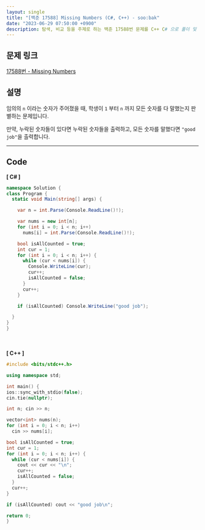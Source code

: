 ```yaml
---
layout: single
title: "[백준 17588] Missing Numbers (C#, C++) - soo:bak"
date: "2023-06-29 07:50:00 +0900"
description: 탐색, 비교 등을 주제로 하는 백준 17588번 문제를 C++ C# 으로 풀이 및 해설
---
```


## 문제 링크
  [17588번 - Missing Numbers](https://www.acmicpc.net/problem/17588)

## 설명
임의의 `n` 이라는 숫자가 주어졌을 때, 학생이 `1` 부터 `n` 까지 모든 숫자를 다 말했는지 판별하는 문제입니다. <br>

만약, 누락된 숫자들이 있다면 누락된 숫자들을 출력하고, 모든 숫자를 말했다면 `"good job"`을 출력합니다. <br>

- - -

## Code
<b>[ C# ] </b>
<br>

  ```c#
namespace Solution {
  class Program {
    static void Main(string[] args) {

      var n = int.Parse(Console.ReadLine()!);

      var nums = new int[n];
      for (int i = 0; i < n; i++)
        nums[i] = int.Parse(Console.ReadLine()!);

      bool isAllCounted = true;
      int cur = 1;
      for (int i = 0; i < n; i++) {
        while (cur < nums[i]) {
          Console.WriteLine(cur);
          cur++;
          isAllCounted = false;
        }
        cur++;
      }

      if (isAllCounted) Console.WriteLine("good job");

    }
  }
}
  ```
<br><br>
<b>[ C++ ] </b>
<br>

  ```c++
#include <bits/stdc++.h>

using namespace std;

int main() {
  ios::sync_with_stdio(false);
  cin.tie(nullptr);

  int n; cin >> n;

  vector<int> nums(n);
  for (int i = 0; i < n; i++)
    cin >> nums[i];

  bool isAllCounted = true;
  int cur = 1;
  for (int i = 0; i < n; i++) {
    while (cur < nums[i]) {
      cout << cur << "\n";
      cur++;
      isAllCounted = false;
    }
    cur++;
  }

  if (isAllCounted) cout << "good job\n";

  return 0;
}
  ```
